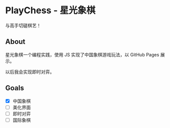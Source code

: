 # PlayChess - 星光象棋

与高手切磋棋艺！

## About

星光象棋一个编程实践，使用 JS 实现了中国象棋游戏玩法，以 GitHub Pages 展示。

以后我会实现即时对弈。

## Goals

- [x] 中国象棋
- [ ] 美化界面
- [ ] 即时对弈
- [ ] 国际象棋
